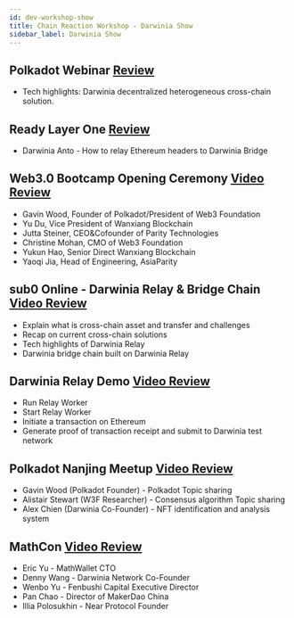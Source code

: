 ```yaml
---
id: dev-workshop-show
title: Chain Reaction Workshop - Darwinia Show
sidebar_label: Darwinia Show
---
```

## Polkadot Webinar [Review](https://www.crowdcast.io/e/web3-builders-darwinia)
- Tech highlights: Darwinia decentralized heterogeneous cross-chain solution. 

## Ready Layer One [Review](https://app.hopin.to/events/readylayerone/sessions/175ab7a7-ca6e-4b06-84ee-c69496c24f56)
- Darwinia Anto - How to relay Ethereum headers to Darwinia Bridge

## Web3.0 Bootcamp Opening Ceremony [Video Review](https://www.bilibili.com/video/BV1ng4y167QB/)
- Gavin Wood, Founder of Polkadot/President of Web3 Foundation
- Yu Du, Vice President of Wanxiang Blockchain
- Jutta Steiner, CEO&Cofounder of Parity Technologies
- Christine Mohan, CMO of Web3 Foundation
- Yukun Hao, Senior Direct Wanxiang Blockchain
- Yaoqi Jia, Head of Engineering, AsiaParity

## sub0 Online - Darwinia Relay & Bridge Chain [Video Review](https://www.bilibili.com/video/BV1bQ4y1T7Hf/)
- Explain what is cross-chain asset and transfer and challenges
- Recap on current cross-chain solutions
- Tech highlights of Darwinia Relay
- Darwinia bridge chain built on Darwinia Relay

## Darwinia Relay Demo [Video Review](https://youtu.be/a4d_1vPhwZI)
- Run Relay Worker
- Start Relay Worker
- Initiate a transaction on Ethereum
- Generate proof of transaction receipt and submit to Darwinia test network

## Polkadot Nanjing Meetup [Video Review](https://www.yizhibo.com/l/x7DmqxBMxpEWXYO6.html)
- Gavin Wood (Polkadot Founder) - Polkadot Topic sharing
- Alistair Stewart (W3F Researcher) - Consensus algorithm Topic sharing
- Alex Chien (Darwinia Co-Founder) - NFT identification and analysis system

## MathCon [Video Review](https://www.yizhibo.com/l/Ovd7gCZu4X45SO9O.html)
- Eric Yu - MathWallet CTO
- Denny Wang - Darwinia Network Co-Founder
- Wenbo Yu - Fenbushi Capital Executive Director
- Pan Chao - Director of MakerDao China
- Illia Polosukhin - Near Protocol Founder
